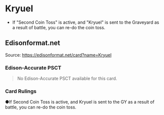 # Kryuel

*   If "Second Coin Toss" is active, and "Kryuel" is sent to the Graveyard as a result of battle, you can re-do the coin toss.

## Edisonformat.net

Source: https://edisonformat.net/card?name=Kryuel

### Edison-Accurate PSCT

> No Edison-Accurate PSCT available for this card.

### Card Rulings

●If Second Coin Toss is active, and Kryuel is sent to the GY as a result of battle, you can re-do the coin toss.
            